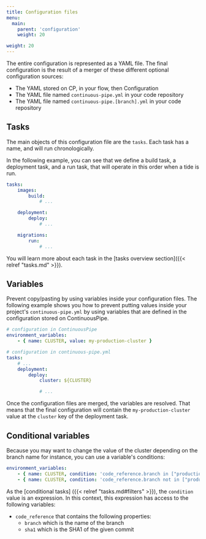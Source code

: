 ```yaml
---
title: Configuration files
menu:
  main:
    parent: 'configuration'
    weight: 20

weight: 20
---
```

The entire configuration is represented as a YAML file. The final configuration is the result of a merger of these different optional configuration sources:

* The YAML stored on CP, in your flow, then Configuration
* The YAML file named `continuous-pipe.yml` in your code repository
* The YAML file named `continuous-pipe.[branch].yml` in your code repository

## Tasks

The main objects of this configuration file are the `tasks`. Each task has a name, and will run chronologically.

In the following example, you can see that we define a build task, a deployment task, and a run task, that will operate in this order when a tide is run.

``` yaml
tasks:
    images:
        build:
            # ...

    deployment:
        deploy:
            # ...

    migrations:
        run:
            # ...
```

You will learn more about each task in the [tasks overview section]({{< relref "tasks.md" >}}).

## Variables
Prevent copy/pasting by using variables inside your configuration files. The following example shows you how to prevent putting values inside your project's `continuous-pipe.yml` by using variables that are defined in the configuration stored on ContinuousPipe.


``` yaml
# configuration in ContinuousPipe
environment_variables:
    - { name: CLUSTER, value: my-production-cluster }

# configuration in continuous-pipe.yml
tasks:
    # ...
    deployment:
        deploy:
            cluster: ${CLUSTER}

            # ...
```

Once the configuration files are merged, the variables are resolved. That means that the final configuration will contain the `my-production-cluster` value at the `cluster` key of the deployment task.

## Conditional variables
Because you may want to change the value of the cluster depending on the branch name for instance, you can use a variable's conditions:

``` yaml
environment_variables:
    - { name: CLUSTER, condition: 'code_reference.branch in ["production", "uat"]', value: my-production-cluster }
    - { name: CLUSTER, condition: 'code_reference.branch not in ["production", "uat"]', value: my-development-cluster }
```

As the [conditional tasks] ({{< relref "tasks.md#filters" >}}), the `condition` value is an expression. In this context, this expression has access to the following variables:

* `code_reference` that contains the following properties:
  - `branch` which is the name of the branch
  - `sha1` which is the SHA1 of the given commit

